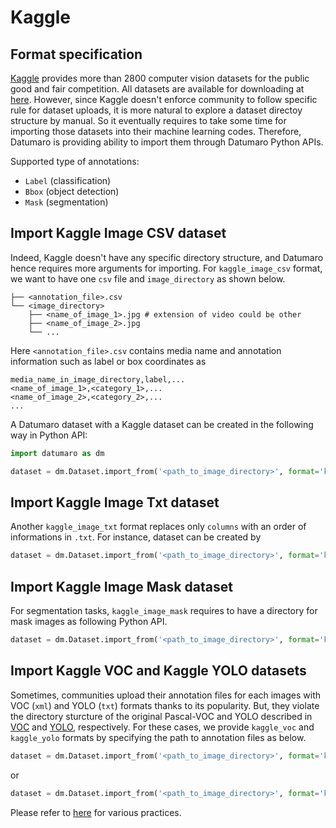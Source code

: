 # Kaggle

## Format specification

[Kaggle](https://www.kaggle.com/) provides more than 2800 computer vision datasets for the public good and fair competition.
All datasets are available for downloading at [here](https://www.kaggle.com/datasets?tags=13207-Computer+Vision).
However, since Kaggle doesn't enforce community to follow specific rule for dataset uploads, it is more natural to explore a dataset directoy structure by manual.
So it eventually requires to take some time for importing those datasets into their machine learning codes.
Therefore, Datumaro is providing ability to import them through Datumaro Python APIs.

Supported type of annotations:
- `Label` (classification)
- `Bbox` (object detection)
- `Mask` (segmentation)

## Import Kaggle Image CSV dataset

Indeed, Kaggle doesn't have any specific directory structure, and Datumaro hence requires more arguments for importing.
For `kaggle_image_csv` format, we want to have one `csv` file and `image_directory` as shown below.

```
├── <annotation_file>.csv
└── <image_directory>
    ├── <name_of_image_1>.jpg # extension of video could be other
    ├── <name_of_image_2>.jpg
    └── ...
```

Here `<annotation_file>.csv` contains media name and annotation information such as label or box coordinates as

```
media_name_in_image_directory,label,...
<name_of_image_1>,<category_1>,...
<name_of_image_2>,<category_2>,...
...
```

A Datumaro dataset with a Kaggle dataset can be created in the following way in Python API:

```python
import datumaro as dm

dataset = dm.Dataset.import_from('<path_to_image_directory>', format='kaggle_image_csv', ann_file='<path_to_csv_file>', columns={"media": "column_name_of_media", "label": "column_name_of_label"})
```

## Import Kaggle Image Txt dataset

Another `kaggle_image_txt` format replaces only `columns` with an order of informations in `.txt`.
For instance, dataset can be created by

```python
dataset = dm.Dataset.import_from('<path_to_image_directory>', format='kaggle_image_txt', ann_file='<path_to_txt_file>', columns={"media": 0, "label": 1})
```

## Import Kaggle Image Mask dataset

For segmentation tasks, `kaggle_image_mask` requires to have a directory for mask images as following Python API.
```python
dataset = dm.Dataset.import_from('<path_to_image_directory>', format='kaggle_image_mask', mask_path='<path_to_mask_directory>')
```

## Import Kaggle VOC and Kaggle YOLO datasets

Sometimes, communities upload their annotation files for each images with VOC (`xml`) and YOLO (`txt`) formats thanks to its popularity.
But, they violate the directory sturcture of the original Pascal-VOC and YOLO described in [VOC](./pascal_voc.md) and [YOLO](./yolo.md), respectively.
For these cases, we provide `kaggle_voc` and `kaggle_yolo` formats by specifying the path to annotation files as below.

```python
dataset = dm.Dataset.import_from('<path_to_image_directory>', format='kaggle_voc', ann_path='<path_to_annotation_directory>')
```
or
```python
dataset = dm.Dataset.import_from('<path_to_image_directory>', format='kaggle_yolo', ann_path='<path_to_annotation_directory>')
```

Please refer to [here](https://github.com/openvinotoolkit/datumaro/blob/develop/notebooks/20_kaggle_data_import.ipynb) for various practices.
